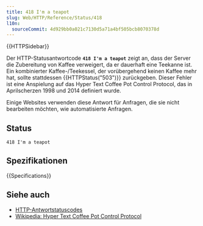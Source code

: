 ```yaml
---
title: 418 I'm a teapot
slug: Web/HTTP/Reference/Status/418
l10n:
  sourceCommit: 4d929bb0a021c7130d5a71a4bf505bcb8070378d
---
```


{{HTTPSidebar}}

Der HTTP-Statusantwortcode **`418 I'm a teapot`** zeigt an, dass der Server die Zubereitung von Kaffee verweigert, da er dauerhaft eine Teekanne ist.
Ein kombinierter Kaffee-/Teekessel, der vorübergehend keinen Kaffee mehr hat, sollte stattdessen {{HTTPStatus("503")}} zurückgeben.
Dieser Fehler ist eine Anspielung auf das Hyper Text Coffee Pot Control Protocol, das in Aprilscherzen 1998 und 2014 definiert wurde.

Einige Websites verwenden diese Antwort für Anfragen, die sie nicht bearbeiten möchten, wie automatisierte Anfragen.

## Status

```http
418 I'm a teapot
```

## Spezifikationen

{{Specifications}}

## Siehe auch

- [HTTP-Antwortstatuscodes](/de/docs/Web/HTTP/Reference/Status)
- [Wikipedia: Hyper Text Coffee Pot Control Protocol](https://en.wikipedia.org/wiki/Hyper_Text_Coffee_Pot_Control_Protocol)
